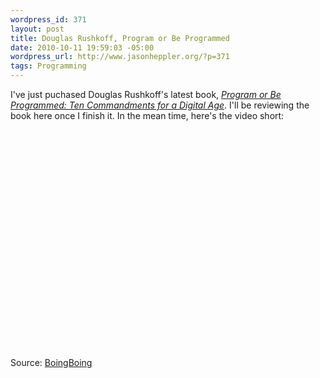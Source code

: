 ```yaml
--- 
wordpress_id: 371
layout: post
title: Douglas Rushkoff, Program or Be Programmed
date: 2010-10-11 19:59:03 -05:00
wordpress_url: http://www.jasonheppler.org/?p=371
tags: Programming
---
```

I've just puchased Douglas Rushkoff's latest book, <em><a href="ttp://www.amazon.com/gp/product/1935928155?ie=UTF8&tag=jasohepp-20&linkCode=as2&camp=1789&creative=9325&creativeASIN=1935928155">Program or Be Programmed: Ten Commandments for a Digital Age</a></em>.  I'll be reviewing the book here once I finish it.  In the mean time, here's the video short:

<object classid="clsid:d27cdb6e-ae6d-11cf-96b8-444553540000" width="500" height="350" codebase="http://download.macromedia.com/pub/shockwave/cabs/flash/swflash.cab#version=6,0,40,0"><param name="allowFullScreen" value="true" /><param name="allowScriptAccess" value="always" /><param name="src" value="http://www.youtube.com/v/kgicuytCkoY&amp;hl=en_US&amp;feature=player_embedded&amp;version=3" /><param name="allowfullscreen" value="true" /><embed type="application/x-shockwave-flash" width="500" height="350" src="http://www.youtube.com/v/kgicuytCkoY&amp;hl=en_US&amp;feature=player_embedded&amp;version=3" allowscriptaccess="always" allowfullscreen="true"></embed></object>

Source: <a href="http://www.boingboing.net/2010/10/06/program-or-be-progra-1.html">BoingBoing</a>
